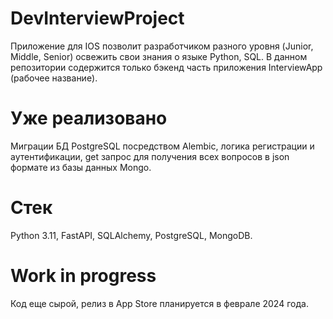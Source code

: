 # DevInterviewProject
Приложение для IOS позволит разработчиком разного уровня (Junior, Middle, Senior) освежить свои знания о языке Python, SQL. 
В данном репозитории содержится только бэкенд часть приложения InterviewApp (рабочее название). 

# Уже реализовано
Миграции БД PostgreSQL посредством Alembic, логика регистрации и аутентификации, get запрос для получения всех вопросов в json формате из базы данных Mongo.

# Стек
Python 3.11, FastAPI, SQLAlchemy, PostgreSQL, MongoDB.

# Work in progress
Код еще сырой, релиз в App Store планируется в феврале 2024 года.
